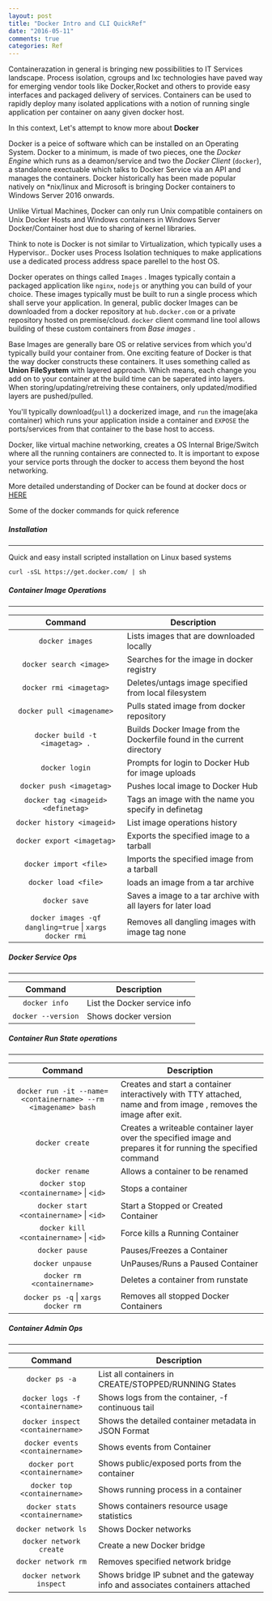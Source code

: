 ```yaml
---
layout: post
title: "Docker Intro and CLI QuickRef"
date: "2016-05-11"
comments: true
categories: Ref
---
```


Containerazation in general is bringing new possibilities to IT Services landscape. Process isolation, cgroups and lxc technologies have paved way for emerging vendor tools like Docker,Rocket and others to provide easy interfaces and packaged delivery of services. Containers can be used to rapidly deploy many isolated applications with a notion of running single application per container on aany given docker host. 

In this context, Let's attempt to know more about **Docker**

Docker is a peice of software which can be installed on an Operating System. Docker to a minimum, is made of two pieces, one the _Docker Engine_ which runs as a deamon/service and two the _Docker Client_ (`docker`), a standalone exectuable which talks to Docker Service via an API and manages the containers. Docker historically has been made popular natively on *nix/linux and Microsoft is bringing Docker containers to Windows Server 2016 onwards.

Unlike Virtual Machines, Docker can only run Unix compatible containers on Unix Docker Hosts and Windows containers in Windows Server Docker/Container host due to sharing of kernel libraries.

Think to note is Docker is not similar to Virtualization, which typically uses a Hypervisor.. Docker uses Process Isolation techniques to make applications use a dedicated process address space parellel to the host OS.

Docker operates on things called `Images` . Images typically contain a packaged application like `nginx`, `nodejs` or anything you can build of your choice. These images typically must be built to run a single process which shall serve your application.  In general, public docker Images can be downloaded from a docker repository at `hub.docker.com` or a private repository hosted on premise/cloud. `docker` client command line tool allows building of these custom containers from *Base images* .

Base Images are generally bare OS or relative services from which you'd typically build your container from. One exciting feature of Docker is that the way docker constructs these containers. It uses something called as __Union FileSystem__ with layered approach. Which means, each change you add on to your container at the build time can be saperated into layers. When storing/updating/retreiving these containers, only updated/modified layers are pushed/pulled.

You'll typically download(`pull`) a dockerized image, and `run` the image(aka container) which runs your application inside a container and `EXPOSE` the ports/services from that container to the base host to access.

Docker, like virtual machine networking, creates a OS Internal Brige/Switch where all the running containers are connected to. It is important to expose your service ports through the docker to access them beyond the host networking. 

More detailed understanding of Docker can be found at docker docs or [HERE](http://etherealmind.com/basics-docker-containers-hypervisors-coreos/)

Some of the docker commands for quick reference

##### Installation
---

Quick and easy install scripted installation on Linux based systems

```curl -sSL https://get.docker.com/ | sh```


##### Container Image Operations
---

| Command                                            | Description                                                            |
|:--------------------------------------------------:|------------------------------------------------------------------------|
| `docker images`                                      | Lists images that are downloaded locally                               |
| `docker search <image>`                              | Searches for the image in docker registry                              |
| `docker rmi <imagetag>`                              | Deletes/untags image specified from local filesystem                   |
| `docker pull <imagename>`                            | Pulls stated image from docker repository                              |
| `docker build -t <imagetag> .`                       | Builds Docker Image from the Dockerfile found in the current directory |
| `docker login`                                       | Prompts for login to Docker Hub for image uploads                      |
| `docker push <imagetag>`                             | Pushes local image to Docker Hub                                       |
| `docker tag <imageid> <definetag>`                   | Tags an image with the name you specify in definetag                   |
| `docker history <imageid>`                           | List image operations history                                          |
| `docker export <imagetag>`                           | Exports the specified image to a tarball                               |
| `docker import <file>`                               | Imports the specified image from a tarball                             |
| `docker load <file>`                                 | loads an image from a tar archive                                      |
| `docker save`                                        | Saves a image to a tar archive with all layers for later load          |
| `docker images -qf dangling=true` &#124; `xargs docker rmi` | Removes all dangling images with image tag none                 |

##### Docker Service Ops
---

| Command            | Description                  |
|:------------------:|------------------------------|
| `docker info`      | List the Docker service info |
| `docker --version` | Shows docker version         |


##### Container Run State operations
---

|                           Command                           | Description                                                                                                        |
|:-----------------------------------------------------------:|--------------------------------------------------------------------------------------------------------------------|
| `docker run -it --name=<containername> --rm <imagename> bash` | Creates and start a container interactively with TTY attached, name and from image , removes the image after exit. |
| `docker create`                                               | Creates a writeable container layer over the specified image and prepares it for running the specified command     |
| `docker rename`                                               | Allows a container to be renamed                                                                                   |
| `docker stop <containername>` &#124; `<id>`                           | Stops a container                                                                                                  |
| `docker start <containername>` &#124; `<id>`                          | Start a Stopped or Created Container                                                                               |
| `docker kill <containername>` &#124; `<id>`                           | Force kills a Running Container                                                                                    |
| `docker pause`                                                | Pauses/Freezes a Container                                                                                         |
| `docker unpause`                                              | UnPauses/Runs a Paused Container                                                                                   |
| `docker rm <containername>`                                   | Deletes a container from runstate                                                                                  |
| `docker ps -q` &#124; `xargs docker rm`                              | Removes all stopped Docker Containers                                                                              |

##### Container Admin Ops
---

|             Command            | Description                                                                    |
|:------------------------------:|--------------------------------------------------------------------------------|
| `docker ps -a`                   | List all containers in CREATE/STOPPED/RUNNING States                           |
| `docker logs -f <containername>` | Shows logs from the container, -f continuous tail                              |
| `docker inspect <containername>` | Shows the detailed container metadata in JSON Format                           |
| `docker events <containername>`  | Shows events from Container                                                    |
| `docker port <containername>`    | Shows public/exposed ports from the container                                  |
| `docker top <containername>`     | Shows running process in a container                                           |
| `docker stats <containername>`   | Shows containers resource usage statistics                                     |
| `docker network ls`              | Shows Docker networks                                                          |
| `docker network create`          | Create a new Docker bridge                                                     |
| `docker network rm`              | Removes specified network bridge                                               |
| `docker network inspect`         | Shows bridge IP subnet and the gateway info and associates containers attached |